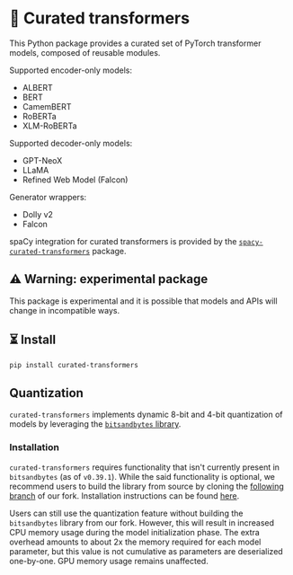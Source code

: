 # 🤖 Curated transformers

This Python package provides a curated set of PyTorch transformer models,
composed of reusable modules.

Supported encoder-only models:

- ALBERT
- BERT
- CamemBERT
- RoBERTa
- XLM-RoBERTa

Supported decoder-only models:

- GPT-NeoX
- LLaMA
- Refined Web Model (Falcon)

Generator wrappers:

- Dolly v2
- Falcon

spaCy integration for curated transformers is provided by the
[`spacy-curated-transformers`](https://github.com/explosion/spacy-curated-transformers)
package.

## ⚠️ Warning: experimental package

This package is experimental and it is possible that models and APIs will
change in incompatible ways.

## ⏳ Install

```bash
pip install curated-transformers
```

## Quantization

`curated-transformers` implements dynamic 8-bit and 4-bit quantization of models by leveraging the [`bitsandbytes` library](https://github.com/TimDettmers/bitsandbytes).

### Installation

`curated-transformers` requires functionality that isn't currently present in `bitsandbytes` (as of `v0.39.1`). While the said functionality is optional, we recommend users
to build the library from source by cloning the [following branch](https://github.com/shadeMe/bitsandbytes/tree/linear-layer-device) of our fork. Installation instructions
can be found [here](https://github.com/shadeMe/bitsandbytes/blob/linear-layer-device/compile_from_source.md).

Users can still use the quantization feature without building the `bitsandbytes` library from our fork. However, this will result in increased CPU memory usage during the model
initialization phase. The extra overhead amounts to about 2x the memory required for each model parameter, but this value is not cumulative as parameters are deserialized one-by-one.
GPU memory usage remains unaffected.
